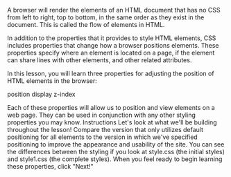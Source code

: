 A browser will render the elements of an HTML document that has no CSS from left to right, top to bottom, in the same order as they exist in the document. This is called the flow of elements in HTML.

In addition to the properties that it provides to style HTML elements, CSS includes properties that change how a browser positions elements. These properties specify where an element is located on a page, if the element can share lines with other elements, and other related attributes.

In this lesson, you will learn three properties for adjusting the position of HTML elements in the browser:

position
display
z-index

Each of these properties will allow us to position and view elements on a web page. They can be used in conjunction with any other styling properties you may know.
Instructions
Let's look at what we'll be building throughout the lesson! Compare the version that only utilizes default positioning for all elements to the version in which we've specified positioning to improve the appearance and usability of the site. You can see the differences between the styling if you look at style.css (the initial styles) and style1.css (the complete styles). When you feel ready to begin learning these properties, click "Next!"
